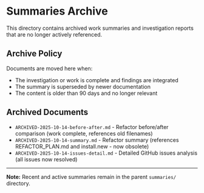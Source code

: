 # Summaries Archive

This directory contains archived work summaries and investigation reports that are no longer actively referenced.

## Archive Policy

Documents are moved here when:
- The investigation or work is complete and findings are integrated
- The summary is superseded by newer documentation
- The content is older than 90 days and no longer relevant

## Archived Documents

<!-- Add entries when archiving, most recent first -->
<!-- Format: - `ARCHIVED-YYYY-MM-DD-filename.md` - Brief reason for archiving -->

- `ARCHIVED-2025-10-14-before-after.md` - Refactor before/after comparison (work complete, references old filenames)
- `ARCHIVED-2025-10-14-summary.md` - Refactor summary (references REFACTOR_PLAN.md and install.new - now obsolete)
- `ARCHIVED-2025-10-14-issues-detail.md` - Detailed GitHub issues analysis (all issues now resolved)

---

**Note:** Recent and active summaries remain in the parent `summaries/` directory.
